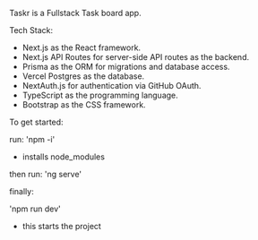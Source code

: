 Taskr is a Fullstack Task board app.

Tech Stack:
- Next.js as the React framework.
- Next.js API Routes for server-side API routes as the backend.
- Prisma as the ORM for migrations and database access.
- Vercel Postgres as the database.
- NextAuth.js for authentication via GitHub OAuth.
- TypeScript as the programming language.
- Bootstrap as the CSS framework.

To get started:

run:
'npm -i'
- installs node_modules

then run:
'ng serve'

finally: 

'npm run dev'

- this starts the project
